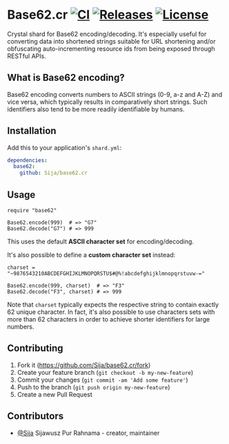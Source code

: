# Base62.cr [![CI](https://github.com/Sija/base62.cr/actions/workflows/ci.yml/badge.svg)](https://github.com/Sija/base62.cr/actions/workflows/ci.yml) [![Releases](https://img.shields.io/github/release/Sija/base62.cr.svg)](https://github.com/Sija/base62.cr/releases) [![License](https://img.shields.io/github/license/Sija/base62.cr.svg)](https://github.com/Sija/base62.cr/blob/master/LICENSE)

Crystal shard for Base62 encoding/decoding. It's especially useful for
converting data into shortened strings suitable for URL shortening and/or
obfuscating auto-incrementing resource ids from being exposed through RESTful
APIs.

## What is Base62 encoding?

Base62 encoding converts numbers to ASCII strings (0-9, a-z and A-Z) and vice
versa, which typically results in comparatively short strings. Such identifiers
also tend to be more readily identifiable by humans.

## Installation

Add this to your application's `shard.yml`:

```yaml
dependencies:
  base62:
    github: Sija/base62.cr
```

## Usage

```crystal
require "base62"

Base62.encode(999)  # => "G7"
Base62.decode("G7") # => 999
```

This uses the default **ASCII character set** for encoding/decoding.

It's also possible to define a **custom character set** instead:

```crystal
charset = "~9876543210ABCDEFGHIJKLMNOPQRSTU$#@%!abcdefghijklmnopqrstuvw-="

Base62.encode(999, charset)  # => "F3"
Base62.decode("F3", charset) # => 999
```

Note that `charset` typically expects the respective string to contain
exactly 62 unique character. In fact, it's also possible to use characters
sets with more than 62 characters in order to achieve shorter identifiers
for large numbers.

## Contributing

1. Fork it (<https://github.com/Sija/base62.cr/fork>)
2. Create your feature branch (`git checkout -b my-new-feature`)
3. Commit your changes (`git commit -am 'Add some feature'`)
4. Push to the branch (`git push origin my-new-feature`)
5. Create a new Pull Request

## Contributors

- [@Sija](https://github.com/Sija) Sijawusz Pur Rahnama - creator, maintainer
